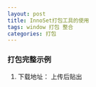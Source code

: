 ```yaml
---
layout: post
title: InnoSet打包工具的使用
tags: window 打包 整合
categories: 打包
---
```



### 打包完整示例

1. 下载地址：
上传后贴出
